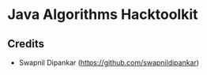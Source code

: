 Java Algorithms Hacktoolkit
===========================

## Credits

* Swapnil Dipankar (<https://github.com/swapnildipankar>)
